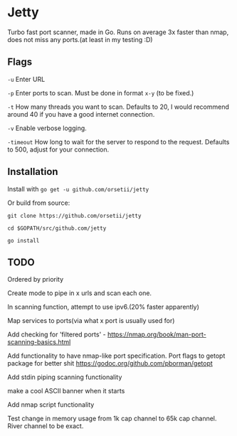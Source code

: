 # Jetty

Turbo fast port scanner, made in Go.
Runs on average 3x faster than nmap, does not miss any ports.(at least in my testing :D)


## Flags

`-u` Enter URL

`-p` Enter ports to scan. Must be done in format `x-y` (to be fixed.)

`-t` How many threads you want to scan. Defaults to 20, I would recommend around 40 if you have a good internet connection. 

`-v` Enable verbose logging.

`-timeout` How long to wait for the server to respond to the request. Defaults to 500, adjust for your connection.



## Installation


Install with `go get -u github.com/orsetii/jetty`

Or build from source: 
```
git clone https://github.com/orsetii/jetty

cd $GOPATH/src/github.com/jetty

go install
```

## TODO
Ordered by priority

Create mode to pipe in x urls and scan each one.

In scanning function, attempt to use ipv6.(20% faster apparently)

Map services to ports(via what x port is usually used for)

Add checking for 'filtered ports'  - https://nmap.org/book/man-port-scanning-basics.html

Add functionality to have nmap-like port specification.
Port flags to getopt package for better shit https://godoc.org/github.com/pborman/getopt

Add stdin piping scanning functionality

make a cool ASCII banner when it starts

Add nmap script functionality


Test change in memory usage from 1k cap channel to 65k cap channel. River channel to be exact.